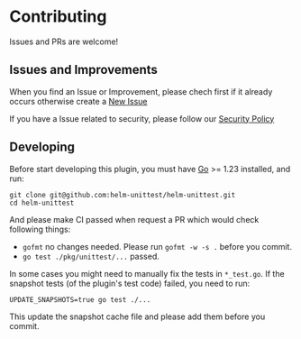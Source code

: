 # Contributing

Issues and PRs are welcome!

## Issues and Improvements

When you find an Issue or Improvement, please chech first if it already occurs 
otherwise create a [New Issue](https://github.com/helm-unittest/helm-unittest/issues/new/choose)

If you have a Issue related to security, please follow our [Security Policy](./SECURITY.md)

## Developing

Before start developing this plugin, you must have [Go](https://golang.org/doc/install) >= 1.23 installed, and run:

```
git clone git@github.com:helm-unittest/helm-unittest.git
cd helm-unittest
```

And please make CI passed when request a PR which would check following things:

- `gofmt` no changes needed. Please run `gofmt -w -s .` before you commit.
- `go test ./pkg/unittest/...` passed.

In some cases you might need to manually fix the tests in `*_test.go`. If the snapshot tests (of the plugin's test code) failed, you need to run:

```
UPDATE_SNAPSHOTS=true go test ./...
```

This update the snapshot cache file and please add them before you commit.
